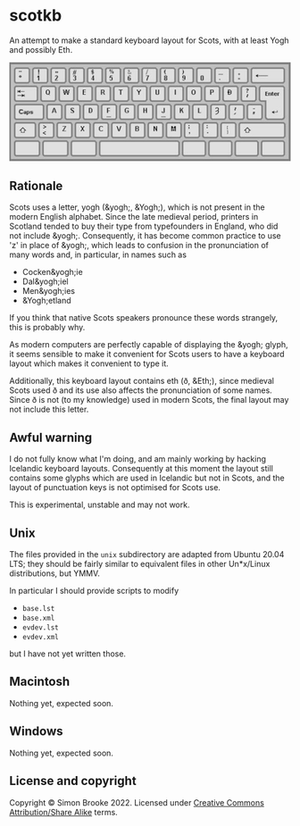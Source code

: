 # scotkb

An attempt to make a standard keyboard layout for Scots, with at least Yogh 
and possibly Eth.

![Intended layout](img/scots-keyboard.png)

## Rationale

Scots uses a letter, yogh (&yogh;, &Yogh;), which is not present in the modern 
English alphabet. Since the late medieval period, printers in Scotland tended 
to buy their type from typefounders in England, who did not include &yogh;.
Consequently, it has become common practice to use 'z' in
place of &yogh;, which leads to confusion in the pronunciation of many words
and, in particular, in names such as

* Cocken&yogh;ie
* Dal&yogh;iel
* Men&yogh;ies
* &Yogh;etland

If you think that native Scots speakers pronounce these words strangely, this 
is probably why.

As modern computers are perfectly capable of displaying the &yogh; glyph, it 
seems sensible to make it convenient for Scots users to have a keyboard layout
which makes it convenient to type it.

Additionally, this keyboard layout contains eth (&eth;, &Eth;), since medieval
Scots used &eth; and its use also affects the pronunciation of some names. 
Since &eth; is not (to my knowledge) used in modern Scots, the final layout may
not include this letter.

## Awful warning

I do not fully know what I'm doing, and am mainly working by hacking Icelandic
keyboard layouts. Consequently at this moment the layout still contains some
glyphs which are used in Icelandic but not in Scots, and the layout of 
punctuation keys is not optimised for Scots use.

This is experimental, unstable and may not work.

## Unix

The files provided in the `unix` subdirectory are adapted from Ubuntu 20.04 LTS;
they should be fairly similar to equivalent files in other Un*x/Linux 
distributions, but YMMV. 

In particular I should provide scripts to modify 

* `base.lst` 
* `base.xml`
* `evdev.lst` 
* `evdev.xml`

but I have not yet written those.

## Macintosh

Nothing yet, expected soon.

## Windows

Nothing yet, expected soon.

## License and copyright

Copyright &copy; Simon Brooke 2022. Licensed under 
[Creative Commons Attribution/Share Alike](https://creativecommons.org/licenses/by-sa/4.0/) terms.
